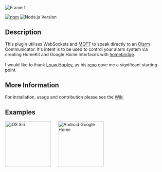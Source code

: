 ![Frame 1](https://github.com/user-attachments/assets/ef78a6a9-4f36-47f1-aefb-f158000a25fb)

[![npm](https://img.shields.io/npm/v/homebridge-ws-olarm-plugin?color=red)](https://www.npmjs.com/package/homebridge-ws-olarm-plugin)
![Node.js Version](https://img.shields.io/badge/node-%3E%3D14.18.1-green?logo=node.js&logoColor=white)

## Description

This plugin utilises WebSockets and [MQTT](https://github.com/mqttjs) to speak
directly to an [Olarm](https://olarm.co) Communicator.
It's intent is to be used to control your alarm system via creating HomeKit and Google
Home Interfaces with
[homebridge](https://github.com/homebridge/homebridge).
<br><br>
I would like to thank [Louw Hopley](https://github.com/LouwHopley), as his
[repo](https://github.com/LouwHopley/homebridge-olarm-plugin)
gave me a significant starting point.


## More Information

For installation, usage and contribution please see the
[Wiki](https://github.com/imprisonedmind/homebridge-ws-olarm-plugin/wiki)


## Examples

<div style="display: flex; gap: 24px;">
  <a href="https://i.imgur.com/7hk5Rwl.mp4">
    <img src="https://i.imgur.com/stV4py9.png" alt="iOS Siri" style="width: 150px;">
  </a>
  <a href="https://i.imgur.com/0vRBzBx.mp4">
    <img src="https://i.imgur.com/cldf2hk.png" alt="Android Google Home" style="width: 150px;">
  </a>
</div>

